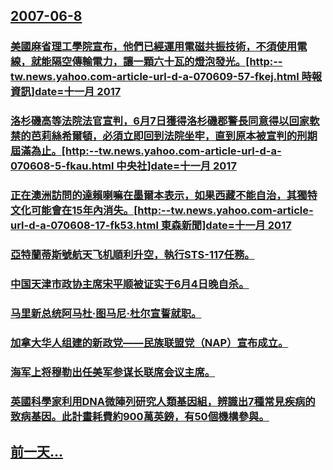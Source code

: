 ## [2007-06-8](/zh/news/2007/06/8/index.md)

### [美國麻省理工學院宣布，他們已經運用電磁共振技術，不須使用電線，就能隔空傳輸電力，讓一顆六十瓦的燈泡發光。[http:--tw.news.yahoo.com-article-url-d-a-070609-57-fkej.html 時報資訊]date=十一月 2017 ](/zh/news/2007/06/8/美國麻省理工學院宣布-他們已經運用電磁共振技術-不須使用電線-就能隔空傳輸電力-讓一顆六十瓦的燈泡發光-http.md)
### [洛杉磯高等法院法官宣判，6月7日獲得洛杉磯郡警長同意得以回家軟禁的芭莉絲希爾頓，必須立即回到法院坐牢，直到原本被宣判的刑期屆滿為止。[http:--tw.news.yahoo.com-article-url-d-a-070608-5-fkau.html 中央社]date=十一月 2017 ](/zh/news/2007/06/8/洛杉磯高等法院法官宣判-6月7日獲得洛杉磯郡警長同意得以回家軟禁的芭莉絲希爾頓-必須立即回到法院坐牢-直到原本被宣判的刑.md)
### [正在澳洲訪問的達賴喇嘛在墨爾本表示，如果西藏不能自治，其獨特文化可能會在15年內消失。[http:--tw.news.yahoo.com-article-url-d-a-070608-17-fk53.html 東森新聞]date=十一月 2017 ](/zh/news/2007/06/8/正在澳洲訪問的達賴喇嘛在墨爾本表示-如果西藏不能自治-其獨特文化可能會在15年內消失-http-twnewsy.md)
### [亞特蘭蒂斯號航天飞机順利升空，執行STS-117任務。](/zh/news/2007/06/8/亞特蘭蒂斯號航天飞机順利升空-執行STS-117任務.md)
### [中国天津市政协主席宋平顺被证实于6月4日晚自杀。](/zh/news/2007/06/8/中国天津市政协主席宋平顺被证实于6月4日晚自杀.md)
### [马里新总统阿马杜·图马尼·杜尔宣誓就职。](/zh/news/2007/06/8/马里新总统阿马杜-图马尼-杜尔宣誓就职.md)
### [加拿大华人组建的新政党——民族联盟党（NAP）宣布成立。](/zh/news/2007/06/8/加拿大华人组建的新政党-民族联盟党-NAP-宣布成立.md)
### [海军上将穆勒出任美军参谋长联席会议主席。](/zh/news/2007/06/8/海军上将穆勒出任美军参谋长联席会议主席.md)
### [英國科學家利用DNA微陣列研究人類基因組，辨識出7種常見疾病的致病基因。此計畫耗費約900萬英鎊，有50個機構參與。](/zh/news/2007/06/8/英國科學家利用DNA微陣列研究人類基因組-辨識出7種常見疾病的致病基因-此計畫耗費約900萬英鎊-有50個機構參與.md)
## [前一天...](/zh/news/2007/06/7/index.md)

